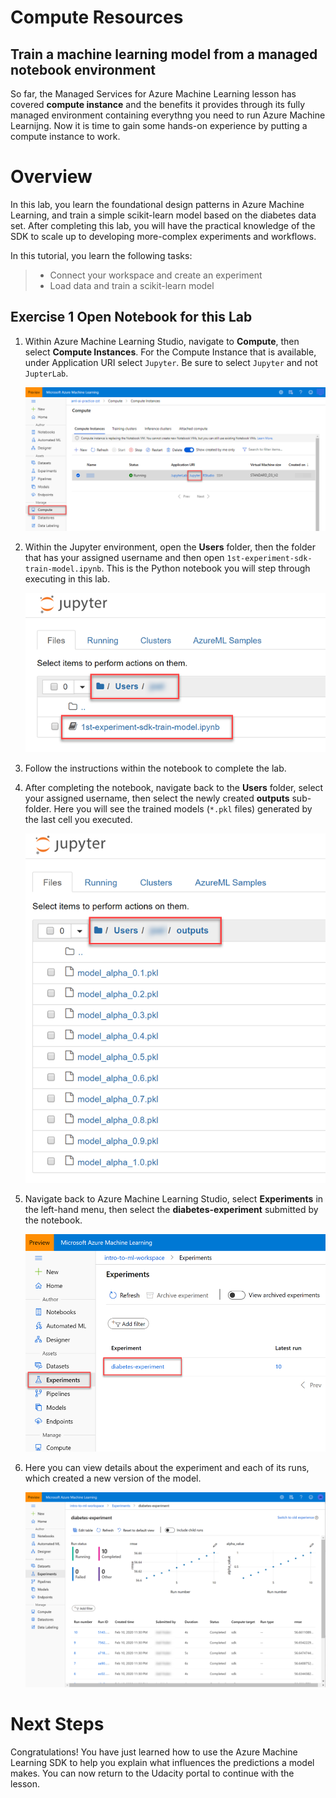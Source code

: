 # Compute Resources

## Train a machine learning model from a managed notebook environment

So far, the Managed Services for Azure Machine Learning lesson has covered **compute instance** and the benefits it provides through its fully managed environment containing everythng you need to run Azure Machine Learnijng. Now it is time to gain some hands-on experience by putting a compute instance to work.

# Overview

In this lab, you learn the foundational design patterns in Azure Machine Learning, and train a simple scikit-learn model based on the diabetes data set. After completing this lab, you will have the practical knowledge of the SDK to scale up to developing more-complex experiments and workflows. 

In this tutorial, you learn the following tasks:

> * Connect your workspace and create an experiment 
> * Load data and train a scikit-learn model

## Exercise 1 Open Notebook for this Lab

1. Within Azure Machine Learning Studio, navigate to **Compute**, then select **Compute Instances**. For the Compute Instance that is available, under Application URI select `Jupyter`. Be sure to select `Jupyter` and not `JupterLab`.

   ![Image highlights the steps to launch Jupyter from the Compute Instance.](images/02.png "Launch Jupyter from Compute Instance")

2. Within the Jupyter environment, open the **Users** folder, then the folder that has your assigned username and then open `1st-experiment-sdk-train-model.ipynb`. This is the Python notebook you will step through executing in this lab.

   ![Image highlights the steps to open the notebook.](images/notebook-link.png 'Opening the notebook')

3. Follow the instructions within the notebook to complete the lab.

4. After completing the notebook, navigate back to the **Users** folder, select your assigned username, then select the newly created **outputs** sub-folder. Here you will see the trained models (`*.pkl` files) generated by the last cell you executed.

    ![The serialized models are displayed in the outputs sub-folder.](images/model-files.png "Model files")

5. Navigate back to Azure Machine Learning Studio, select **Experiments** in the left-hand menu, then select the **diabetes-experiment** submitted by the notebook.

    ![The Experiments blade is displayed and the diabetes experiment is highlighted.](images/experiments.png "Experiments")

6. Here you can view details about the experiment and each of its runs, which created a new version of the model.

    ![The experiment details are displayed.](images/diabetes-experiment.png "diabetes-experiment")

# Next Steps

Congratulations! You have just learned how to use the Azure Machine Learning SDK to help you explain what influences the predictions a model makes. You can now return to the Udacity portal to continue with the lesson.

